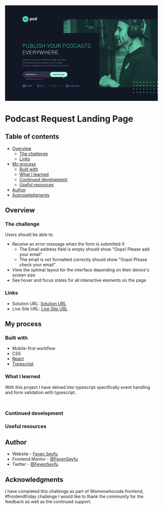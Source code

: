
![Project-Demo](./pod-request-demo.png)
# Podcast Request Landing Page

## Table of contents

- [Overview](#overview)
  - [The challenge](#the-challenge)
  - [Links](#links)
- [My process](#my-process)
  - [Built with](#built-with)
  - [What I learned](#what-i-learned)
  - [Continued development](#continued-development)
  - [Useful resources](#useful-resources)
- [Author](#author)
- [Acknowledgments](#acknowledgments)

## Overview

### The challenge

Users should be able to:

- Receive an error message when the form is submitted if:
  - The Email address field is empty should show "Oops! Please add your email"
  - The email is not formatted correctly should show "Oops! Please check your email"
- View the optimal layout for the interface depending on their device's screen size
- See hover and focus states for all interactive elements on the page

### Links

- Solution URL: [Solution URL]()
- Live Site URL: [Live Site URL]()

## My process

### Built with

- Mobile-first workflow
- CSS 
- [React](https://react.dev/)
- [Typescript](https://www.typescriptlang.org/)

### What I learned

With this project I have delved into typescript specifically  event handling and form validation with typescript.

```html

```

```ts
```

### Continued development


### Useful resources

## Author

- Website - [Feven Seyfu](https://fevenseyfu.tech)
- Frontend Mentor - [@FevenSeyfu](https://www.frontendmentor.io/profile/FevenSeyfu)
- Twitter - [@FevenSeyfu](https://www.twitter.com/FevenSeyfu)

## Acknowledgments

I have completed this challenge as part of Womenwhocode frontend, #frontendfriday challenge I would like to thank the community for the feedback as well as the continued support. 
